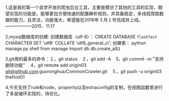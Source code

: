 1,这是我的第一个自学开发的爬虫后台工具，主要是模仿了其他的工具的实现，期望实现的功能是，能够更加方便快速的配置解析规则，并具备稳定，多线程爬取数据的能力，且灵活，功能强大，希望能在2016年３月１号完成并上线。——————2015．11.17

2,mysql数据库的创建:
        创建数据库（utf-8）：
        CREATE DATABASE `flaskTest`
        CHARACTER SET 'utf8'
        COLLATE 'utf8_general_ci';
        创建表：
        python manage.py shell
        from manage import db
        db.create_all()

3,git用的最多的命令：１，git status　２，git add -A　3，git commit -m "支持删除功能" 　4，git remote add origin03 git@github.com:guoronghua/CommonCrawler.git　５，git push -u origin03 thefirst01

4,今天支持了rule和node，properity以及extraconfig的复制，在视图函数里进行了多层循环实现的，待优化。